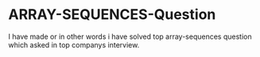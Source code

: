 # ARRAY-SEQUENCES-Question
I have made or in other words i have solved top array-sequences question which asked in top companys interview.
